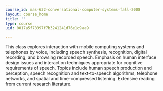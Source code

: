 ```yaml
---
course_id: mas-632-conversational-computer-systems-fall-2008
layout: course_home
title: ''
type: course
uid: 0017a5f78397f7b3241241d76e1c9aa9

---
```

This class explores interaction with mobile computing systems and telephones by voice, including speech synthesis, recognition, digital recording, and browsing recorded speech. Emphasis on human interface design issues and interaction techniques appropriate for cognitive requirements of speech. Topics include human speech production and perception, speech recognition and text-to-speech algorithms, telephone networks, and spatial and time-compressed listening. Extensive reading from current research literature.
